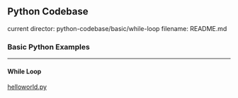 ## Python Codebase

current director: python-codebase/basic/while-loop
filename: README.md

### Basic Python Examples
----
#### While Loop

[helloworld.py](helloworld.py)

